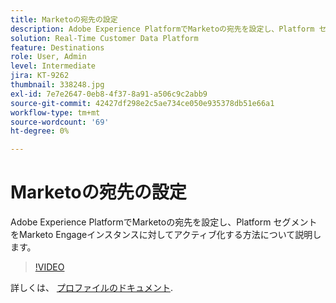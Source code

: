 ```yaml
---
title: Marketoの宛先の設定
description: Adobe Experience PlatformでMarketoの宛先を設定し、Platform セグメントをMarketo Engageインスタンスに対してアクティブ化する方法について説明します。
solution: Real-Time Customer Data Platform
feature: Destinations
role: User, Admin
level: Intermediate
jira: KT-9262
thumbnail: 338248.jpg
exl-id: 7e7e2647-0eb8-4f37-8a91-a506c9c2abb9
source-git-commit: 42427df298e2c5ae734ce050e935378db51e66a1
workflow-type: tm+mt
source-wordcount: '69'
ht-degree: 0%

---
```


# Marketoの宛先の設定

Adobe Experience PlatformでMarketoの宛先を設定し、Platform セグメントをMarketo Engageインスタンスに対してアクティブ化する方法について説明します。

>[!VIDEO](https://video.tv.adobe.com/v/338248?quality=12&learn=on)

詳しくは、 [プロファイルのドキュメント](https://experienceleague.adobe.com/docs/experience-platform/rtcdp/profile/profile-browse.html).

